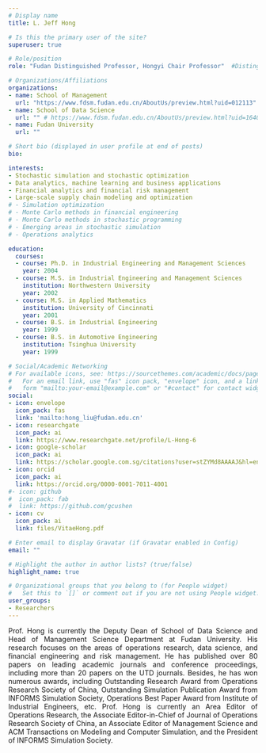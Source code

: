 ```yaml
---
# Display name
title: L. Jeff Hong

# Is this the primary user of the site?
superuser: true

# Role/position
role: "Fudan Distinguished Professor, Hongyi Chair Professor"  #Distinguished Professor & Hongyi Chair Professor

# Organizations/Affiliations
organizations:
- name: School of Management
  url: "https://www.fdsm.fudan.edu.cn/AboutUs/preview.html?uid=012113"
- name: School of Data Science
  url: "" # https://www.fdsm.fudan.edu.cn/AboutUs/preview.html?uid=164011"
- name: Fudan University
  url: ""

# Short bio (displayed in user profile at end of posts)
bio:

interests:
- Stochastic simulation and stochastic optimization
- Data analytics, machine learning and business applications
- Financial analytics and financial risk management
- Large-scale supply chain modeling and optimization
# - Simulation optimization
# - Monte Carlo methods in financial engineering
# - Monte Carlo methods in stochastic programming
# - Emerging areas in stochastic simulation
# - Operations analytics

education:
  courses:
  - course: Ph.D. in Industrial Engineering and Management Sciences
    year: 2004
  - course: M.S. in Industrial Engineering and Management Sciences
    institution: Northwestern University
    year: 2002
  - course: M.S. in Applied Mathematics
    institution: University of Cincinnati
    year: 2001
  - course: B.S. in Industrial Engineering
    year: 1999
  - course: B.S. in Automotive Engineering
    institution: Tsinghua University
    year: 1999

# Social/Academic Networking
# For available icons, see: https://sourcethemes.com/academic/docs/page-builder/#icons
#   For an email link, use "fas" icon pack, "envelope" icon, and a link in the
#   form "mailto:your-email@example.com" or "#contact" for contact widget.
social:
- icon: envelope
  icon_pack: fas
  link: 'mailto:hong_liu@fudan.edu.cn'
- icon: researchgate
  icon_pack: ai
  link: https://www.researchgate.net/profile/L-Hong-6
- icon: google-scholar
  icon_pack: ai
  link: https://scholar.google.com.sg/citations?user=stZYMd8AAAAJ&hl=en
- icon: orcid
  icon_pack: ai
  link: https://orcid.org/0000-0001-7011-4001
#- icon: github
#  icon_pack: fab
#  link: https://github.com/gcushen
- icon: cv
  icon_pack: ai
  link: files/VitaeHong.pdf

# Enter email to display Gravatar (if Gravatar enabled in Config)
email: ""

# Highlight the author in author lists? (true/false)
highlight_name: true

# Organizational groups that you belong to (for People widget)
#   Set this to `[]` or comment out if you are not using People widget.
user_groups:
- Researchers
---
```


<!-- 洪流（L. Jeff Hong），复旦大学特聘教授、大数据学院和管理学院双聘教授，管理学院弘毅讲席教授，博士生导师，复旦大学大数据学院副院长、管理学院管理科学系系主任，曾任香港科技大学工业工程及物流管理系教授，香港城市大学商学院讲席教授（Chair Professor）。目前任运筹学领域顶尖期刊《Operations Research》的领域主编和管理科学领域顶尖期刊《Management Science》的副主编，Journal of Operations Research Society of China 副总编辑（Associate Editor-in-Chief），INFORMS  Simulation Society主席。曾获得中国运筹学会运筹研究奖、美国运筹学与管理科学学会（INFORMS）青年论文奖、INFORMS仿真分会最佳出版物奖、美国工业工程师学会（IIE）运营类最佳论文奖等。 -->

<DIV align="justify">

Prof. Hong is currently the Deputy Dean of School of Data Science and Head of Management Science Department at Fudan  University. His research focuses on the areas of operations research, data science, and financial engineering and risk management. He has published over 80 papers on leading academic journals and conference proceedings, including more than 20 papers on the UTD journals. Besides, he has won numerous awards, including Outstanding Research Award from Operations Research Society of China, Outstanding Simulation Publication Award from INFORMS Simulation Society, Operations Best Paper Award from Institute of Industrial Engineers, etc. Prof. Hong is currently an Area Editor of Operations Research, the Associate Editor-in-Chief of Journal of Operations Research Society of China, an Associate Editor of Management Science and ACM Transactions on Modeling and Computer Simulation, and the President of INFORMS Simulation Society.

</DIV>
